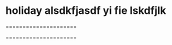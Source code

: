 holiday
alsdkfjasdf
yi fie
lskdfjlk
=====================





=====================








=====================